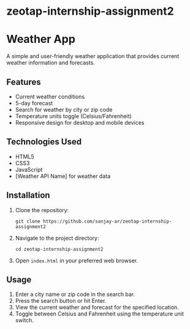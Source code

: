 # zeotap-internship-assignment2
# Weather App

A simple and user-friendly weather application that provides current weather information and forecasts.

## Features

- Current weather conditions
- 5-day forecast
- Search for weather by city or zip code
- Temperature units toggle (Celsius/Fahrenheit)
- Responsive design for desktop and mobile devices

## Technologies Used

- HTML5
- CSS3
- JavaScript
- [Weather API Name] for weather data

## Installation

1. Clone the repository:
   ```
   git clone https://github.com/sanjay-ar/zeotap-internship-assignment2
   ```
2. Navigate to the project directory:
   ```
   cd zeotap-internship-assignment2

   ```
3. Open `index.html` in your preferred web browser.

## Usage

1. Enter a city name or zip code in the search bar.
2. Press the search button or hit Enter.
3. View the current weather and forecast for the specified location.
4. Toggle between Celsius and Fahrenheit using the temperature unit switch.


